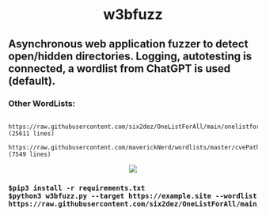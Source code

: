<div align="center"> <h1> w3bfuzz </h1></div>
<h2> Asynchronous web application fuzzer to detect open/hidden directories. Logging, autotesting is connected, a wordlist from ChatGPT is used (default). </h2>
<h3> Other WordLists: </h3>
<pre><code> https://raw.githubusercontent.com/six2dez/OneListForAll/main/onelistforallmicro.txt (25611 lines) </code>
<code> https://raw.githubusercontent.com/maverickNerd/wordlists/master/cvePaths.txt (7549 lines) </code></pre>
<div align="center"> <img src="https://media2.giphy.com/media/H6E7CjSrSVWhgEV7E8/giphy.gif?cid=ecf05e478pm9qylq0bjnj9002lkilqx1yb032v8x58tik2nx&rid=giphy.gif&ct=s"></div>
<div>
<div>
  <h3>
<pre><code>$pip3 install -r requirements.txt </code>
<code>$python3 w3bfuzz.py --target https://example.site --wordlist https://raw.githubusercontent.com/six2dez/OneListForAll/main/onelistforallmicro.txt </code></pre>
  </h3>
</div>

